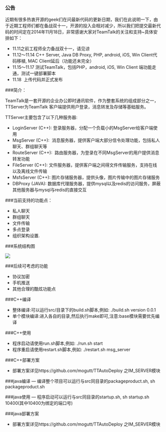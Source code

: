 ### 公告
近期有很多热衷开源的geek们在问最新代码的更新日期，我们在此说明一下，由于近期工程师们都在备战双十一，开源的投入会相对减少，所以我们把提交最新代码的时间定在2014年11月18日，非常感谢大家对TeamTalk的关注和支持~具体安排如下：
* 11.11之前工程师全力备战双十一，请见谅
* 11.12～11.14 C++ Server, Java DB Proxy, PHP, android, iOS, Win Client代码移植, MAC Client延后（功能还未完全）
* 11.15～11.17 测试TeamTalk，包括PHP，android, iOS, Win Client 端功能走通，测试一键部署脚本
* 11.18  上传代码并正式发布

###简介：

TeamTalk是一套开源的企业办公即时通讯软件，作为整套系统的组成部分之一，TTServer为TeamTalk 客户端提供用户登录，消息转发及存储等基础服务。

TTServer主要包含了以下几种服务器:

- LoginServer (C++): 登录服务器，分配一个负载小的MsgServer给客户端使用
- MsgServer (C++):  消息服务器，提供客户端大部分信令处理功能，包括私人聊天、群组聊天等
- RouteServer (C++):  路由服务器，为登录在不同MsgServer的用户提供消息转发功能
- FileServer (C++): 文件服务器，提供客户端之间得文件传输服务，支持在线以及离线文件传输
- MsfsServer (C++): 图片存储服务器，提供头像，图片传输中的图片存储服务
- DBProxy (JAVA): 数据库代理服务器，提供mysql以及redis的访问服务，屏蔽其他服务器与mysql与redis的直接交互


###当前支持的功能点：

- 私人聊天
- 群组聊天
- 文件传输
- 多点登录
- 组织架构设置.


###系统结构图

![](https://github.com/mogutt/TTServer/blob/master/docs/pics/server.png)


###后续可考虑的功能

- 协议加密
- 手机推送
- 其他合理的酷炫功能点


###C++编译
- 整体编译:可以运行src/目录下的build.sh脚本,例如: ./build.sh version 0.0.1
- 单个模块编译:进入各自的目录,然后执行make即可,注意:base模块需要优先编译

###C++使用
- 程序启动请使用run.sh脚本,例如: ./run.sh start
- 程序重启请使用restart.sh脚本,例如: ./restart.sh msg_server

###C++部署方案
- 部署方案详见https://github.com/mogutt/TTAutoDeploy 之IM_SERVER模块


###java编译
— 编译整个项目可以运行与src同目录的packageproduct.sh, sh packageproduct.sh

###java使用
— 程序启动可以运行与src同目录的startup.sh, sh startup.sh 10400(其中10400为绑定的端口号)

###java部署方案
- 部署方案详见https://github.com/mogutt/TTAutoDeploy 之IM_SERVER模块
